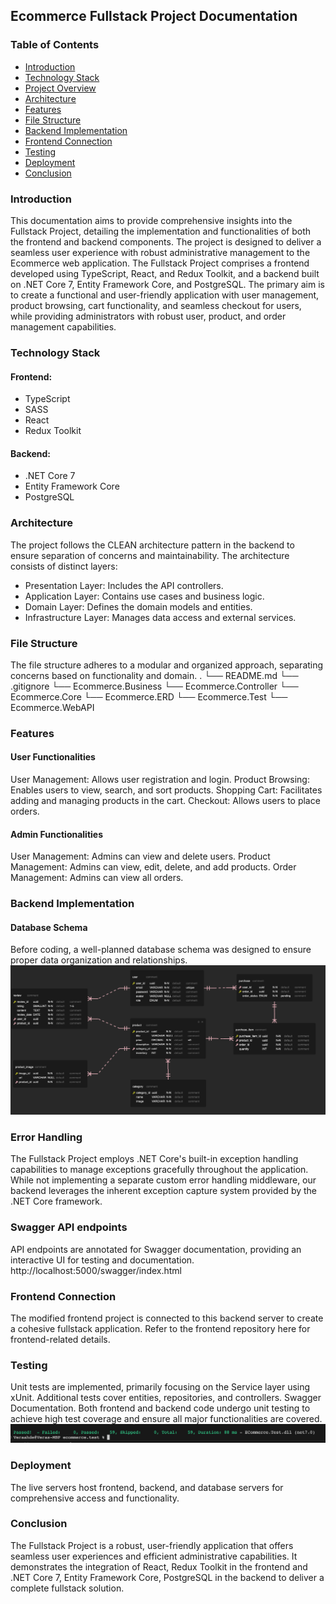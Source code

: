 ## Ecommerce Fullstack Project Documentation

### Table of Contents
- [Introduction](#Introduction)
- [Technology Stack](#Technology-Stack)
- [Project Overview](#Project-Overview)
- [Architecture](#Architecture)
- [Features](#Features)
- [File Structure](#File-Structure)
- [Backend Implementation](#Backend-Implementation)
- [Frontend Connection](#Frontend-Connection)
- [Testing](#Testing)
- [Deployment](#Deployment)
- [Conclusion](#Conclusion)


### Introduction
This documentation aims to provide comprehensive insights into the Fullstack Project, detailing the implementation and functionalities of both the frontend and backend components. The project is designed to deliver a seamless user experience with robust administrative management to the Ecommerce web application. The Fullstack Project comprises a frontend developed using TypeScript, React, and Redux Toolkit, and a backend built on .NET Core 7, Entity Framework Core, and PostgreSQL. The primary aim is to create a functional and user-friendly application with user management, product browsing, cart functionality, and seamless checkout for users, while providing administrators with robust user, product, and order management capabilities.

### Technology Stack
#### Frontend:
- TypeScript
- SASS
- React
- Redux Toolkit
#### Backend:
- .NET Core 7
- Entity Framework Core
- PostgreSQL

### Architecture
The project follows the CLEAN architecture pattern in the backend to ensure separation of concerns and maintainability. The architecture consists of distinct layers:

- Presentation Layer: Includes the API controllers.
- Application Layer: Contains use cases and business logic.
- Domain Layer: Defines the domain models and entities.
- Infrastructure Layer: Manages data access and external services.

### File Structure
The file structure adheres to a modular and organized approach, separating concerns based on functionality and domain.
.
└── README.md
└── .gitignore
└── Ecommerce.Business
└── Ecommerce.Controller
└── Ecommerce.Core
└── Ecommerce.ERD
└── Ecommerce.Test
└── Ecommerce.WebAPI

### Features 
#### User Functionalities
User Management: Allows user registration and login.
Product Browsing: Enables users to view, search, and sort products.
Shopping Cart: Facilitates adding and managing products in the cart.
Checkout: Allows users to place orders.

#### Admin Functionalities
User Management: Admins can view and delete users.
Product Management: Admins can view, edit, delete, and add products.
Order Management: Admins can view all orders.

### Backend Implementation
#### Database Schema 
Before coding, a well-planned database schema was designed to ensure proper data organization and relationships.
![Alt text](ECommerce.ERD/ERD.png)

### Error Handling
The Fullstack Project employs .NET Core's built-in exception handling capabilities to manage exceptions gracefully throughout the application. While not implementing a separate custom error handling middleware, our backend leverages the inherent exception capture system provided by the .NET Core framework.

### Swagger API endpoints 
API endpoints are annotated for Swagger documentation, providing an interactive UI for testing and documentation. http://localhost:5000/swagger/index.html

### Frontend Connection
The modified frontend project is connected to this backend server to create a cohesive fullstack application. Refer to the frontend repository here for frontend-related details.

### Testing
Unit tests are implemented, primarily focusing on the Service layer using xUnit. Additional tests cover entities, repositories, and controllers.
Swagger Documentation. Both frontend and backend code undergo unit testing to achieve high test coverage and ensure all major functionalities are covered.
![Alt text](image.png)

### Deployment
The live servers host frontend, backend, and database servers for comprehensive access and functionality.

###  Conclusion
The Fullstack Project is a robust, user-friendly application that offers seamless user experiences and efficient administrative capabilities. It demonstrates the integration of React, Redux Toolkit in the frontend and .NET Core 7, Entity Framework Core, PostgreSQL in the backend to deliver a complete fullstack solution.